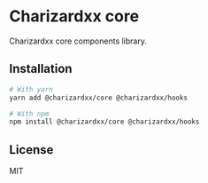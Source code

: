 # Charizardxx core

Charizardxx core components library.

## Installation

```bash
# With yarn
yarn add @charizardxx/core @charizardxx/hooks

# With npm
npm install @charizardxx/core @charizardxx/hooks
```

## License

MIT
